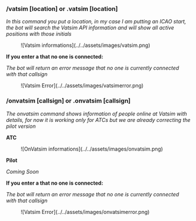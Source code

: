 

### /vatsim [location] or .vatsim [location]

*In this command you put a location, in my case I am putting an ICAO start, the bot will search the Vatsim API information and will show all active positions with those initials*

<figure markdown>
![Vatsim informations](../../assets/images/vatsim.png)

</figure>

**If you enter a that no one is connected:**

*The bot will return an error message that no one is currently connected with that callsign*

<figure markdown>
![Vatsim Error](../../assets/images/vatsimerror.png)
</figure>




### /onvatsim [callsign] or .onvatsim [callsign]
*The onvatsim command shows information of people online at Vatsim with details, for now it is working only for ATCs but we are already correcting the pilot version*

**ATC**
<figure markdown>
![OnVatsim informations](../../assets/images/onvatsim.png)
</figure>

**Pilot**

*Coming Soon*


**If you enter a that no one is connected:**

*The bot will return an error message that no one is currently connected with that callsign*

<figure markdown>
![Vatsim Error](../../assets/images/onvatsimerror.png)
</figure>